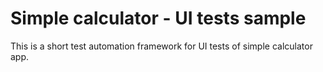 # Simple calculator - UI tests sample

This is a short test automation framework for UI tests of simple calculator app.

